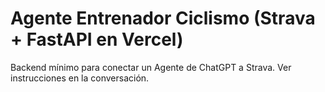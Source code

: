 # Agente Entrenador Ciclismo (Strava + FastAPI en Vercel)

Backend mínimo para conectar un Agente de ChatGPT a Strava.
Ver instrucciones en la conversación.
